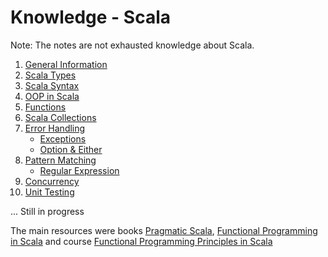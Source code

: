 Knowledge - Scala
====================

Note: The notes are not exhausted knowledge about Scala.

1) [General Information](https://github.com/OndrejKucera/knowledge_scala/blob/master/General_Information.md)
2) [Scala Types](https://github.com/OndrejKucera/knowledge_scala/blob/master/Scala_Types.md)
3) [Scala Syntax](https://github.com/OndrejKucera/knowledge_scala/blob/master/Syntax.md)
4) [OOP in Scala](https://github.com/OndrejKucera/knowledge_scala/blob/master/OOP.md)
5) [Functions](https://github.com/OndrejKucera/knowledge_scala/blob/master/Functions.md)
6) [Scala Collections](https://github.com/OndrejKucera/knowledge_scala/blob/master/Collections.md)
7) [Error Handling](https://github.com/OndrejKucera/knowledge_scala/blob/master/Error_Handling.md)
    - [Exceptions](https://github.com/OndrejKucera/knowledge_scala/blob/master/Error_Handling.md#exceptions)
    - [Option & Either](https://github.com/OndrejKucera/knowledge_scala/blob/master/Error_Handling.md#option--either)
8) [Pattern Matching](https://github.com/OndrejKucera/knowledge_scala/blob/master/Pattern_Matching.md)
    - [Regular Expression](https://github.com/OndrejKucera/knowledge_scala/blob/master/Pattern_Matching.md#regular-expression)
9) [Concurrency](https://github.com/OndrejKucera/knowledge_scala/blob/master/Concurrency.md)
10) [Unit Testing](https://github.com/OndrejKucera/knowledge_scala/blob/master/Unit_Testing.md)

...
Still in progress

The main resources were books [Pragmatic Scala](https://www.goodreads.com/book/show/25509140-pragmatic-scala), [Functional Programming in Scala](https://www.goodreads.com/book/show/13541678-functional-programming-in-scala) and course [Functional Programming Principles in Scala](https://www.coursera.org/learn/progfun1)
